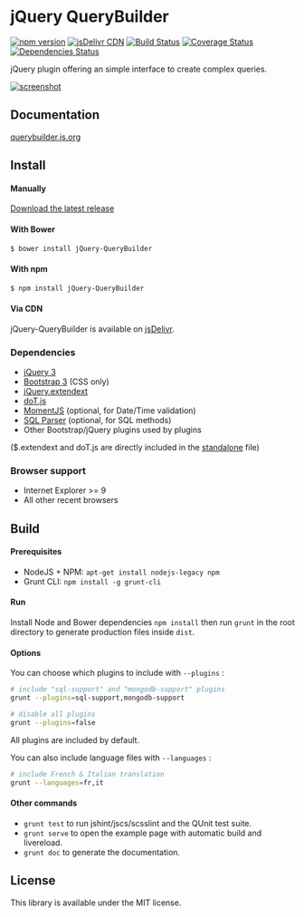 # jQuery QueryBuilder

[![npm version](https://img.shields.io/npm/v/jQuery-QueryBuilder.svg?style=flat-square)](https://www.npmjs.com/package/jQuery-QueryBuilder)
[![jsDelivr CDN](https://data.jsdelivr.com/v1/package/npm/jQuery-QueryBuilder/badge)](https://www.jsdelivr.com/package/npm/jQuery-QueryBuilder)
[![Build Status](https://img.shields.io/travis/mistic100/jQuery-QueryBuilder.svg?style=flat-square)](https://travis-ci.org/mistic100/jQuery-QueryBuilder)
[![Coverage Status](https://img.shields.io/coveralls/mistic100/jQuery-QueryBuilder/master.svg?style=flat-square)](https://coveralls.io/r/mistic100/jQuery-QueryBuilder)
[![Dependencies Status](https://david-dm.org/mistic100/jQuery-QueryBuilder/status.svg?style=flat-square)](https://david-dm.org/mistic100/jQuery-QueryBuilder)

jQuery plugin offering an simple interface to create complex queries.

[![screenshot](https://raw.githubusercontent.com/mistic100/jQuery-QueryBuilder/master/examples/screenshot.png)](https://querybuilder.js.org)



## Documentation
[querybuilder.js.org](https://querybuilder.js.org)



## Install

#### Manually

[Download the latest release](https://github.com/mistic100/jQuery-QueryBuilder/releases)

#### With Bower

```bash
$ bower install jQuery-QueryBuilder
```

#### With npm

```bash
$ npm install jQuery-QueryBuilder
```

#### Via CDN

jQuery-QueryBuilder is available on [jsDelivr](https://www.jsdelivr.com/package/npm/jQuery-QueryBuilder).
### Dependencies
 * [jQuery 3](https://jquery.com)
 * [Bootstrap 3](https://getbootstrap.com/docs/3.3) (CSS only)
 * [jQuery.extendext](https://github.com/mistic100/jQuery.extendext)
 * [doT.js](https://olado.github.io/doT)
 * [MomentJS](https://momentjs.com) (optional, for Date/Time validation)
 * [SQL Parser](https://github.com/mistic100/sql-parser) (optional, for SQL methods)
 * Other Bootstrap/jQuery plugins used by plugins

($.extendext and doT.js are directly included in the [standalone](https://github.com/mistic100/jQuery-QueryBuilder/blob/master/dist/js/query-builder.standalone.js) file)

### Browser support
 * Internet Explorer >= 9
 * All other recent browsers



## Build

#### Prerequisites

 * NodeJS + NPM: `apt-get install nodejs-legacy npm`
 * Grunt CLI: `npm install -g grunt-cli`

#### Run

Install Node and Bower dependencies `npm install` then run `grunt` in the root directory to generate production files inside `dist`.

#### Options

You can choose which plugins to include with `--plugins` :
```bash
# include "sql-support" and "mongodb-support" plugins
grunt --plugins=sql-support,mongodb-support

# disable all plugins
grunt --plugins=false
```
All plugins are included by default.

You can also include language files with `--languages` :
```bash
# include French & Italian translation
grunt --languages=fr,it
```

#### Other commands

 * `grunt test` to run jshint/jscs/scsslint and the QUnit test suite.
 * `grunt serve` to open the example page with automatic build and livereload.
 * `grunt doc` to generate the documentation.


## License
This library is available under the MIT license.
